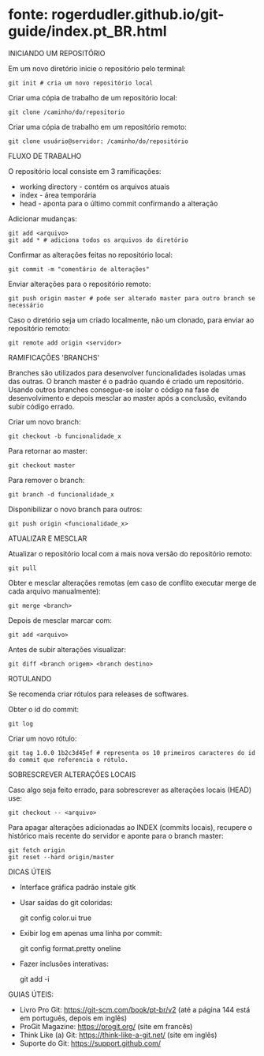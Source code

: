 # fonte: rogerdudler.github.io/git-guide/index.pt_BR.html

INICIANDO UM REPOSITÓRIO

Em um novo diretório inicie o repositório pelo terminal:

    git init # cria um novo repositório local

Criar uma cópia de trabalho de um repositório local:

    git clone /caminho/do/repositorio

Criar uma cópia de trabalho em um repositório remoto:

    git clone usuário@servidor: /caminho/do/repositório

FLUXO DE TRABALHO

O repositório local consiste em 3 ramificações:

- working directory - contém os arquivos atuais
- index - área temporária
- head - aponta para o último commit confirmando a alteração

Adicionar mudanças:

    git add <arquivo>
    git add * # adiciona todos os arquivos do diretório

Confirmar as alterações feitas no repositório local:

    git commit -m "comentário de alterações"

Enviar alterações para o repositório remoto:

    git push origin master # pode ser alterado master para outro branch se necessário

Caso o diretório seja um criado localmente, não um clonado, para enviar ao repositório remoto:

    git remote add origin <servidor>

RAMIFICAÇÕES 'BRANCHS'

Branches são utilizados para desenvolver funcionalidades isoladas umas das outras. O branch master é o padrão quando é criado um repositório. Usando outros branches consegue-se isolar o código na fase de desenvolvimento e depois mesclar ao master após a conclusão, evitando subir código errado.

Criar um novo branch:

    git checkout -b funcionalidade_x

Para retornar ao master:

    git checkout master

Para remover o branch:

    git branch -d funcionalidade_x

Disponibilizar o novo branch para outros:

    git push origin <funcionalidade_x>

ATUALIZAR E MESCLAR

Atualizar o repositório local com a mais nova versão do repositório remoto:

    git pull

Obter e mesclar alterações remotas (em caso de conflito executar merge de cada arquivo manualmente):

    git merge <branch>

Depois de mesclar marcar com:

    git add <arquivo>

Antes de subir alterações visualizar:

    git diff <branch origem> <branch destino>

ROTULANDO

Se recomenda criar rótulos para releases de softwares.

Obter o id do commit:

    git log

Criar um novo rótulo:

    git tag 1.0.0 1b2c3d45ef # representa os 10 primeiros caracteres do id do commit que referencia o rótulo.

SOBRESCREVER ALTERAÇÕES LOCAIS

Caso algo seja feito errado, para sobrescrever as alterações locais (HEAD) use:

    git checkout -- <arquivo>

Para apagar alterações adicionadas ao INDEX (commits locais), recupere o histórico mais recente do servidor e aponte para o branch master:

    git fetch origin
    git reset --hard origin/master

DICAS ÚTEIS

- Interface gráfica padrão instale gitk
- Usar saídas do git coloridas:

    git config color.ui true

- Exibir log em apenas uma linha por commit:

    git config format.pretty oneline

- Fazer inclusões interativas:

    git add -i

GUIAS ÚTEIS:

- Livro Pro Git: https://git-scm.com/book/pt-br/v2 (até a página 144 está em português, depois em inglês) </br>
- ProGit Magazine: https://progit.org/ (site em francês) </br>
- Think Like (a) Git: https://think-like-a-git.net/ (site em inglês)
- Suporte do Git: https://support.github.com/ 
